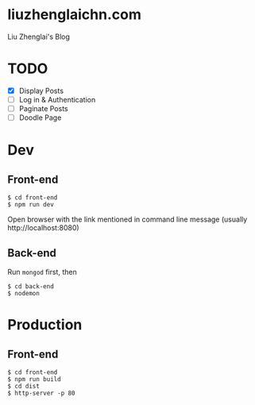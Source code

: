 # liuzhenglaichn.com

Liu Zhenglai's Blog

# TODO
- [x] Display Posts
- [ ] Log in & Authentication
- [ ] Paginate Posts
- [ ] Doodle Page

# Dev

## Front-end
```
$ cd front-end
$ npm run dev
```

Open browser with the link mentioned in command line message (usually http://localhost:8080)

## Back-end
Run `mongod` first, then
```
$ cd back-end
$ nodemon
```

# Production
## Front-end
```
$ cd front-end
$ npm run build
$ cd dist
$ http-server -p 80
```